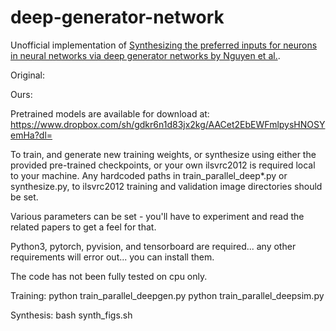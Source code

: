 # deep-generator-network

Unofficial implementation of [Synthesizing the preferred inputs for neurons in neural networks via deep generator networks by Nguyen et al.](https://papers.nips.cc/paper/6519-synthesizing-the-preferred-inputs-for-neurons-in-neural-networks-via-deep-generator-networks.pdf).

Original:


Ours:


Pretrained models are available for download at:
https://www.dropbox.com/sh/gdkr6n1d83jx2kg/AACet2EbEWFmlpysHNOSYemHa?dl=

To train, and generate new training weights, or synthesize using either the provided pre-trained checkpoints, or your own
ilsvrc2012 is required local to your machine.  Any hardcoded paths in train_parallel_deep*.py or synthesize.py, to ilsvrc2012 training and validation image directories should be set. 

Various parameters can be set - you'll have to experiment and read the related papers to get a feel for that. 

Python3, pytorch, pyvision, and tensorboard are required... any other requirements will error out... you can install them. 

The code has not been fully tested on cpu only.  

Training:
python train_parallel_deepgen.py
python train_parallel_deepsim.py

Synthesis:
bash synth_figs.sh